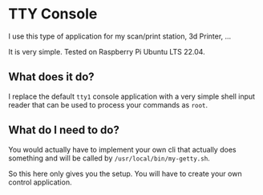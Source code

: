 # TTY Console

I use this type of application for my scan/print station, 3d Printer, ...

It is very simple. Tested on Raspberry Pi Ubuntu LTS 22.04.

## What does it do?

I replace the default `tty1` console application with a very simple shell input reader that can be used to process your commands as `root`.

## What do I need to do?

You would actually have to implement your own cli that actually does something and will be called by `/usr/local/bin/my-getty.sh`.

So this here only gives you the setup. You will have to create your own control application.
